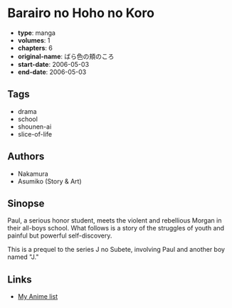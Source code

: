 # Barairo no Hoho no Koro

-   **type**: manga
-   **volumes**: 1
-   **chapters**: 6
-   **original-name**: ばら色の頬のころ
-   **start-date**: 2006-05-03
-   **end-date**: 2006-05-03

## Tags

-   drama
-   school
-   shounen-ai
-   slice-of-life

## Authors

-   Nakamura
-   Asumiko (Story & Art)

## Sinopse

Paul, a serious honor student, meets the violent and rebellious Morgan in their all-boys school. What follows is a story of the struggles of youth and painful but powerful self-discovery.

This is a prequel to the series J no Subete, involving Paul and another boy named "J."

## Links

-   [My Anime list](https://myanimelist.net/manga/13759/Barairo_no_Hoho_no_Koro)
